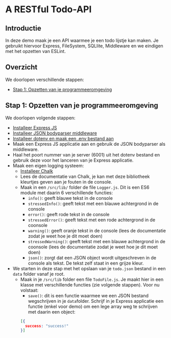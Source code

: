 # A RESTful Todo-API

## Introductie

In deze demo maak je een API waarmee je een todo lijstje kan maken. Je gebruikt hiervoor Express, FileSystem, SQLlite, Middleware en we eindigen met het opzetten van ESLint.

## Overzicht

We doorlopen verschillende stappen:
- [Stap 1: Opzetten van je programmeeromgeving](#stap-1-opzetten-van-je-programmeeromgeving)

## Stap 1: Opzetten van je programmeeromgeving

We doorlopen volgende stappen:

- [Installeer Express JS](https://expressjs.com/)
- [Installeer JSON bodyparser middleware](https://www.npmjs.com/package/body-parser)
- [Installeer dotenv en maak een .env bestand aan](https://www.npmjs.com/package/dotenv)
- Maak een Express JS applicatie aan en gebruik de JSON bodyparser als middleware.
- Haal het poort nummer van je server (6001) uit het dotenv bestand en gebruik deze voor het lanceren van je Express applicatie.
- Maak een eigen logging systeem:
  - [Installeer Chalk](https://www.npmjs.com/package/chalk)
  - Lees de documentatie van Chalk, je kan met deze bibliotheek kleurtjes geven aan je fouten in de console.
  - Maak in een `/src/lib/` folder de file `Logger.js`. Dit is een ES6 module met daarin 6 verschillende functies:
      - `info()`: geeft blauwe tekst in de console
      - `stressedInfo()`: geeft tekst met een blauwe achtergrond in de console
      - `error()`: geeft rode tekst in de console
      - `stressedError()`: geeft tekst met een rode achtergrond in de coonsole
      - `warning()`: geeft oranje tekst in de console (lees de documentatie zodat je weet hoe je dit moet doen)
      - `stressedWarning()`: geeft tekst met een blauwe achtergrond in de coonsole (lees de documentatie zodat je weet hoe je dit moet doen)
      - `json()`: zorgt dat een JSON object wordt uitgeschreven in de console als tekst. De tekst zelf staat in een grijze kleur.
- We starten in deze stap met het opslaan van je `todo.json` bestand in een `data` folder vanaf je root.
  - Maak in je `/src/lib` folder een file `TodoFile.js`. Je maakt hier in een klasse met verschillende functies (zie volgende stappen). Voor nu volstaat:
    - `save()`: dit is een functie waarmee we een JSON bestand wegschrijven in je `data`folder. Schrijf in je Express applicatie een functie (enkel voor demo) om een lege array weg te schrijven met daarin een object:
    ```json
    [{
      success: "success!"
    }]
    ```